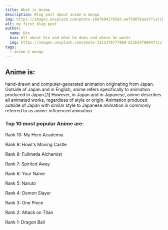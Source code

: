```yaml
---
title: What is Anime
description: Blog post about anime & manga
img: https://images.unsplash.com/photo-1607604276583-eef5d076aa5f?ixlib=rb-1.2.1&ixid=MnwxMjA3fDB8MHxwaG90by1wYWdlfHx8fGVufDB8fHx8&auto=format&fit=crop&w=1974&q=80
alt: my first blog post
author: 
  name: Din
  bio: All about Din and what he does and where he works
  img: https://images.unsplash.com/photo-1511376777868-611b54f68947?ixlib=rb-1.2.1&ixid=MnwxMjA3fDB8MHxzZWFyY2h8MTN8fGNvbXB1dGVyJTIwc2NpZW5jZSUyMHNldHVwfGVufDB8fDB8fA%3D%3D&auto=format&fit=crop&w=500&q=60 
tags: 
  - anime & manga
---
```

## Anime is:

 hand-drawn and computer-generated animation originating from Japan. Outside of Japan and in English, anime refers specifically to animation produced in Japan.[1] However, in Japan and in Japanese, anime describes all animated works, regardless of style or origin. Animation produced outside of Japan with similar style to Japanese animation is commonly referred to as anime-influenced animation.

### Top 10 most popular Anime are:

Rank 10: My Hero Academia

Rank 9: Howl's Moving Castle

Rank 8: Fullmetla Alchemist

Rank 7: Spirited Away

Rank 6: Your Name

Rank 5: Naruto

Rank 4: Demon Slayer

Rank 3: One Piece

Rank 2: Attack on Titan

Rank 1: Dragon Ball
